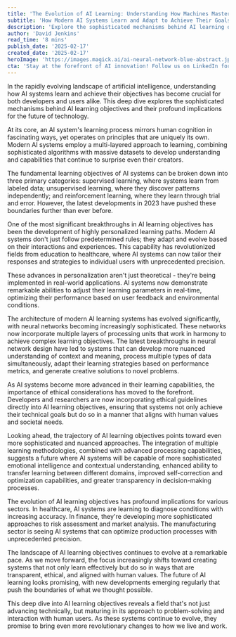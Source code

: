```yaml
---
title: 'The Evolution of AI Learning: Understanding How Machines Master Their Objectives'
subtitle: 'How Modern AI Systems Learn and Adapt to Achieve Their Goals'
description: 'Explore the sophisticated mechanisms behind AI learning objectives and their implications for the future of technology. From personalized learning paths to ethical considerations, discover how modern AI systems are mastering their objectives and revolutionizing various industries.'
author: 'David Jenkins'
read_time: '8 mins'
publish_date: '2025-02-17'
created_date: '2025-02-17'
heroImage: 'https://images.magick.ai/ai-neural-network-blue-abstract.jpg'
cta: 'Stay at the forefront of AI innovation! Follow us on LinkedIn for regular insights into the fascinating world of artificial intelligence and machine learning.'
---
```


In the rapidly evolving landscape of artificial intelligence, understanding how AI systems learn and achieve their objectives has become crucial for both developers and users alike. This deep dive explores the sophisticated mechanisms behind AI learning objectives and their profound implications for the future of technology.

At its core, an AI system's learning process mirrors human cognition in fascinating ways, yet operates on principles that are uniquely its own. Modern AI systems employ a multi-layered approach to learning, combining sophisticated algorithms with massive datasets to develop understanding and capabilities that continue to surprise even their creators.

The fundamental learning objectives of AI systems can be broken down into three primary categories: supervised learning, where systems learn from labeled data; unsupervised learning, where they discover patterns independently; and reinforcement learning, where they learn through trial and error. However, the latest developments in 2023 have pushed these boundaries further than ever before.

One of the most significant breakthroughs in AI learning objectives has been the development of highly personalized learning paths. Modern AI systems don't just follow predetermined rules; they adapt and evolve based on their interactions and experiences. This capability has revolutionized fields from education to healthcare, where AI systems can now tailor their responses and strategies to individual users with unprecedented precision.

These advances in personalization aren't just theoretical - they're being implemented in real-world applications. AI systems now demonstrate remarkable abilities to adjust their learning parameters in real-time, optimizing their performance based on user feedback and environmental conditions.

The architecture of modern AI learning systems has evolved significantly, with neural networks becoming increasingly sophisticated. These networks now incorporate multiple layers of processing units that work in harmony to achieve complex learning objectives. The latest breakthroughs in neural network design have led to systems that can develop more nuanced understanding of context and meaning, process multiple types of data simultaneously, adapt their learning strategies based on performance metrics, and generate creative solutions to novel problems.

As AI systems become more advanced in their learning capabilities, the importance of ethical considerations has moved to the forefront. Developers and researchers are now incorporating ethical guidelines directly into AI learning objectives, ensuring that systems not only achieve their technical goals but do so in a manner that aligns with human values and societal needs.

Looking ahead, the trajectory of AI learning objectives points toward even more sophisticated and nuanced approaches. The integration of multiple learning methodologies, combined with advanced processing capabilities, suggests a future where AI systems will be capable of more sophisticated emotional intelligence and contextual understanding, enhanced ability to transfer learning between different domains, improved self-correction and optimization capabilities, and greater transparency in decision-making processes.

The evolution of AI learning objectives has profound implications for various sectors. In healthcare, AI systems are learning to diagnose conditions with increasing accuracy. In finance, they're developing more sophisticated approaches to risk assessment and market analysis. The manufacturing sector is seeing AI systems that can optimize production processes with unprecedented precision.

The landscape of AI learning objectives continues to evolve at a remarkable pace. As we move forward, the focus increasingly shifts toward creating systems that not only learn effectively but do so in ways that are transparent, ethical, and aligned with human values. The future of AI learning looks promising, with new developments emerging regularly that push the boundaries of what we thought possible.

This deep dive into AI learning objectives reveals a field that's not just advancing technically, but maturing in its approach to problem-solving and interaction with human users. As these systems continue to evolve, they promise to bring even more revolutionary changes to how we live and work.